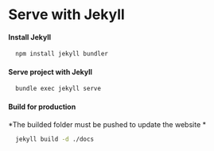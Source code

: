 # Serve with Jekyll

#### Install Jekyll
```bash
  npm install jekyll bundler
```

#### Serve project with Jekyll
```bash
  bundle exec jekyll serve
```


#### Build for production

*The builded folder must be pushed to update the website *
```bash
  jekyll build -d ./docs
```